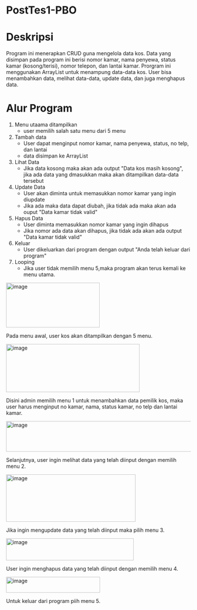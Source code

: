 # PostTes1-PBO

# Deskripsi
Program ini menerapkan CRUD guna mengelola data kos. Data yang disimpan pada program ini berisi nomor kamar, nama penyewa, status kamar (kosong/terisi), nomor telepon, dan lantai kamar. Prorgram ini menggunakan ArrayList untuk menampung data-data kos. User bisa menambahkan data, melihat data-data, update data, dan juga menghapus data.

# Alur Program
1. Menu utaama ditampilkan
   - user memilih salah satu menu dari 5 menu
2. Tambah data
   - User dapat menginput nomor kamar, nama penyewa, status, no telp, dan lantai
   - data disimpan ke ArrayList
3. Lihat Data
   - Jika data kosong maka akan ada output "Data kos masih kosong", jika ada data yang dmasukkan maka akan ditampilkan data-data tersebut
4. Update Data
   - User akan diminta untuk memasukkan nomor kamar yang ingin diupdate
   - Jika ada maka data dapat diubah, jika tidak ada maka akan ada ouput "Data kamar tidak valid"
5. Hapus Data
   - User diminta memasukkan nomor kamar yang ingin dihapus
   - Jika nomor ada data akan dihapus, jika tidak ada akan ada output "Data kamar tidak valid"
6. Keluar
   - User dikeluarkan dari program dengan output "Anda telah keluar dari program"
7. Looping
   - Jika user tidak memilih menu 5,maka program akan terus kemali ke menu utama.


<img width="255" height="122" alt="image" src="https://github.com/user-attachments/assets/185d7dd9-a42c-470f-94a3-cb81bd6ee189" />

Pada menu awal, user kos akan ditampilkan dengan 5 menu.

<img width="364" height="131" alt="image" src="https://github.com/user-attachments/assets/26e56e82-79d0-42ca-9de0-e85f3f525127" />

Disini admin memilih menu 1 untuk menambahkan data pemilik kos, maka user harus menginput no kamar, nama, status kamar, no telp dan lantai kamar.

<img width="600" height="83" alt="image" src="https://github.com/user-attachments/assets/75aadf0d-b556-4832-90ae-86c70429ca0d" />

Selanjutnya, user ingin melihat data yang telah diinput dengan memilih menu 2.

<img width="353" height="129" alt="image" src="https://github.com/user-attachments/assets/6b7590e0-dffe-43d1-9247-c6d199035899" />

Jika ingin mengupdate data yang telah diinput maka pilih menu 3.

<img width="348" height="60" alt="image" src="https://github.com/user-attachments/assets/6c496eea-04c9-4f25-a0c4-62bb201e8c49" />

User ingin menghapus data yang telah diinput dengan memilih menu 4.

<img width="256" height="43" alt="image" src="https://github.com/user-attachments/assets/93006ebd-cb0b-4c54-8aa6-d4fcbc1ecca7" />

Untuk keluar dari program piih menu 5.

